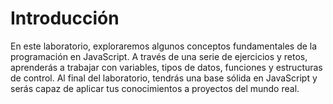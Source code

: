 # Introducción

En este laboratorio, exploraremos algunos conceptos fundamentales de la programación en JavaScript. A través de una serie de ejercicios y retos, aprenderás a trabajar con variables, tipos de datos, funciones y estructuras de control. Al final del laboratorio, tendrás una base sólida en JavaScript y serás capaz de aplicar tus conocimientos a proyectos del mundo real.

